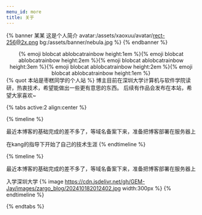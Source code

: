 ```yaml
---
menu_id: more
title: 关于
---
```

{% banner 某某 这是个人简介 avatar:/assets/xaoxuu/avatar/rect-256@2x.png bg:/assets/banner/nebula.jpg %}
{% endbanner %}

<center>{% emoji blobcat ablobcatrainbow height:1em %}{% emoji blobcat ablobcatrainbow height:2em %}{% emoji blobcat ablobcatrainbow height:3em %}{% emoji blobcat ablobcatrainbow height:2em %}{% emoji blobcat ablobcatrainbow height:1em %}</center>
{% quot 本站是枣糕同学的个人站 %}
博主目前在深圳大学计算机与软件学院读研，热衷技术，希望能做出一些更有意思的东西。
后续有作品会发布在本站，希望大家喜欢~

{% tabs active:2 align:center %}

<!-- tab 技术 -->

{% timeline %}
<!-- node 2024 年 10 月 18 日 -->
最近本博客的基础完成的差不多了，等域名备案下来，准备把博客部署在服务器上
<!-- node 2021 年 某 月 某 日 -->
在kang的指导下开始了自己的技术生涯
{% endtimeline %}

<!-- tab 生活 -->

{% timeline %}
<!-- node 2024 年 10 月 18 日 -->
最近本博客的基础完成的差不多了，等域名备案下来，准备把博客部署在服务器上
<!-- node 2024 年 9 月 1 日 -->
入学深圳大学
{% image https://cdn.jsdelivr.net/gh/GEM-Jay/images/zargo_blog/202410182012402.jpg width:300px %}
{% endtimeline %}

{% endtabs %}
